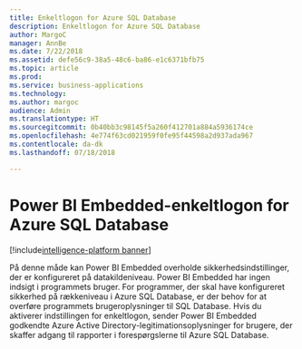 ```yaml
---
title: Enkeltlogon for Azure SQL Database
description: Enkeltlogon for Azure SQL Database
author: MargoC
manager: AnnBe
ms.date: 7/22/2018
ms.assetid: defe56c9-38a5-48c6-ba86-e1c6371bfb75
ms.topic: article
ms.prod: 
ms.service: business-applications
ms.technology: 
ms.author: margoc
audience: Admin
ms.translationtype: HT
ms.sourcegitcommit: 0b40bb3c98145f5a260f412701a884a5936174ce
ms.openlocfilehash: 4e774f63cd021959f0fe95f44598a2d937ada967
ms.contentlocale: da-dk
ms.lasthandoff: 07/18/2018

---
```

#  <a name="power-bi-embedded-single-sign-on-for-azure-sql-database"></a>Power BI Embedded-enkeltlogon for Azure SQL Database

[!include[intelligence-platform banner](../../includes/intelligence-platform.md)]




På denne måde kan Power BI Embedded overholde sikkerhedsindstillinger, der er konfigureret på datakildeniveau. Power BI Embedded har ingen indsigt i programmets bruger. For programmer, der skal have konfigureret sikkerhed på rækkeniveau i Azure SQL Database, er der behov for at overføre programmets brugeroplysninger til SQL Database. Hvis du aktiverer indstillingen for enkeltlogon, sender Power BI Embedded godkendte Azure Active Directory-legitimationsoplysninger for brugere, der skaffer adgang til rapporter i forespørgslerne til Azure SQL Database. 

